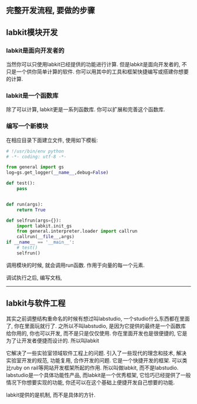 
完整开发流程, 要做的步骤
----


## labkit模块开发
### labkit是面向开发者的
当然你可以只使用labkit已经提供的功能进行计算. 但是labkit是面向开发者的, 不只是一个供你简单计算的软件. 你可以用其中的工具和框架快捷编写或搭建你想要的计算.
### labkit是一个函数库
除了可以计算, labkit更是一系列函数库. 你可以扩展和完善这个函数库.

### 编写一个新模块
在相应目录下面建立文件, 使用如下模板:

```python
# !/usr/bin/env python
# -*- coding: utf-8 -*-

from general import gs
log=gs.get_logger(__name__,debug=False)

def test():
	pass


def run(args):
	return True

def selfrun(args={}):
	import labkit.init_gs
	from general.interpreter.loader import callrun
	callrun(__file__,args)
if __name__ == '__main__':
	# test()
	selfrun()

```

调用模块的时候, 就会调用run函数. 作用于向量的每一个元素.

调试执行之后, 编写文档,


----

## labkit与软件工程
其实之前调整结构重命名的时候有想过叫labstudio, 一个studio什么东西都在里面了, 你在里面玩就行了. 之所以不叫labstudio, 是因为它提供的最终是一个函数库给你用的, 你也可以开发, 而不是只是仅仅使用. 你在里面开发也是很便捷的, 它是为了让开发者便捷而设计的. 所以叫labkit


它解决了一些实验室领域软件工程上的问题. 引入了一些现代的理念和技术, 解决实验室开发的规范, 功能复用, 合作开发的问题. 它是一个快捷开发的框架. 可以类比ruby on rail等网站开发框架所起的作用. 所以叫做labkit, 而不是labstudio. labstudio是一个具体功能性产品, 而labkit是一个优秀框架, 它恰巧已经提供了一般情况下你想要实现的功能, 你还可以在这个基础上便捷开发自己想要的功能.

labkit提供的是机制, 而不是具体的方针.
